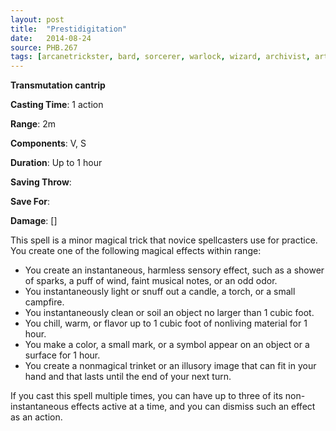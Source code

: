 ```yaml
---
layout: post
title:  "Prestidigitation"
date:   2014-08-24
source: PHB.267
tags: [arcanetrickster, bard, sorcerer, warlock, wizard, archivist, artificer, cantrip, transmutation]
---
```


**Transmutation cantrip**

**Casting Time**: 1 action

**Range**: 2m

**Components**: V, S

**Duration**: Up to 1 hour

**Saving Throw**:

**Save For**:

**Damage**: []

This spell is a minor magical trick that novice spellcasters use for practice. You create one of the following magical effects within range:

* You create an instantaneous, harmless sensory effect, such as a shower of sparks, a puff of wind, faint musical notes, or an odd odor.
* You instantaneously light or snuff out a candle, a torch, or a small campfire.
* You instantaneously clean or soil an object no larger than 1 cubic foot.
* You chill, warm, or flavor up to 1 cubic foot of nonliving material for 1 hour.
* You make a color, a small mark, or a symbol appear on an object or a surface for 1 hour.
* You create a nonmagical trinket or an illusory image that can fit in your hand and that lasts until the end of your next turn.

If you cast this spell multiple times, you can have up to three of its non-instantaneous effects active at a time, and you can dismiss such an effect as an action.
